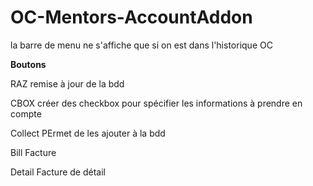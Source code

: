 # OC-Mentors-AccountAddon

la barre de menu ne s'affiche que si on est dans l'historique OC

**Boutons**

RAZ remise à jour de la bdd

CBOX créer des checkbox pour spécifier les informations à prendre en compte 

Collect PErmet de les ajouter à la bdd

Bill Facture

Detail Facture de détail


